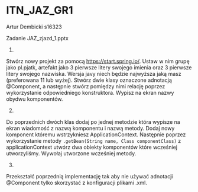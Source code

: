 # ITN_JAZ_GR1

Artur Dembicki
s16323

Zadanie JAZ_zjazd_1.pptx

1. 
Stwórz nowy projekt za pomocą https://start.spring.io/. Ustaw w nim grupę jako pl.pjatk, artefakt jako 3 pierwsze litery swojego imienia oraz 3 pierwsze litery swojego nazwiska. Wersja javy niech będzie najwyższa jaką masz (preferowana 11 lub wyżej).
Stwórz dwie klasy oznaczone adnotacją @Component, a następnie stwórz pomiędzy nimi relację poprzez wykorzystanie odpowiedniego konstruktora.
Wypisz na ekran nazwy obydwu komponentów.

2.
Do poprzednich dwóch klas dodaj po jednej metodzie która wypisze na ekran wiadomość z nazwą komponentu i nazwą metody. 
Dodaj nowy komponent któremu wstrzykniesz ApplicationContext. Następnie poprzez wykorzystanie metody `.getBean(String name, Class componentClass)` z applicationContext utwórz dwa obiekty komponentów które wcześniej utworzyliśmy.
Wywołaj utworzone wcześniej metody.

3.
Przekształć poprzednią implementację tak aby nie używać adnotacji @Component tylko skorzystać z konfiguracji plikami .xml.
